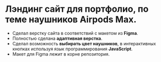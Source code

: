 # Лэндинг сайт для портфолио, по теме наушников Airpods Max.

- Сделал верстку сайта в соответствий с макетом из __Figma__. 
- Полностью сделана __адаптивная верстка__.
- Сделал возможность __выбирать цвет наушников__, в интерактивных кнопках используя язык программирования __JavaScript__.
- Макет для Figma лежит в корне репозитория.
